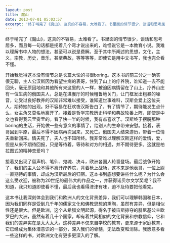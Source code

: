 ```yaml
---
layout: post
title: 魔山
date: 2013-07-01 05:03:57
excerpt: '终于啃完了《魔山》，这真的不容易，太难看了。书里面的情节很少，谈话和思考居多，而且每一句话都是拐着几个弯才说出来的，难怪说它是一本教育小说。我难以理解书中人物的想法，甚至可以说是费解。至于其中所阐述的'
---
```




终于啃完了《魔山》，这真的不容易，太难看了。书里面的情节很少，谈话和思考居多，而且每一句话都是拐着几个弯才说出来的，难怪说它是一本教育小说。我难以理解书中人物的想法，甚至可以说是费解。至于其中所阐述的思想，文化，主义，宗教，历史，音乐，甚至典故，等等等等，即使它是用中文书写，我也完全看不懂。

开始我觉得这本没有情节总是长篇大论的书很boring。这本书的前三分之一确实很无聊，主人公汉斯因为看望生病的表哥，住到了山上的疗养院，谁知道一去不能回头，毫无原因地和其他所有来这里的人一样，被迫因病情留在了山上。疗养山庄有一位生病的俄国夫人，总是在进餐厅的时候粗鲁地关门，让门框发出粗暴的噪音，让受过良好教养的汉斯非常难以接受，谁知道世事难料，汉斯会爱上这位夫人，期待她的出现。好不容易在狂欢夜汉斯告白了，有了情节了，期待能发生点什么，女主角又莫名地离开了。接着是哲学宗教历史科学和典故轮番上阵，即使是中文也看得我云里雾里的。看了快一半的时候，我有点喜欢了。汉斯终于摆脱那种boring的生活，开始做一些有意义的事情了，给别人的生命带来安慰。接着，表哥回到平原，最后不得不因病再次回来，又死亡。俄国夫人结束游历，带着一位情夫重新回来。情夫死了，夫人也不知所终。我非常难以理解汉斯这样的爱情，爱，但是从来不期待回报，只是等待着，等待和对方的相遇，并不期待更多。这就是柏拉图式的精神恋爱吗？

接着又出现了留声机、笔仙、鬼魂、决斗，欧洲各国人轮番登场。最后战争开始了，我们的主人公不得不离开疗养院，背着枪上战场，这本来是他表哥，一位上尉一直期待的事情，却成为汉斯最后的归宿。这本书到底想要讲些什么呢？为什么会这么受欢迎，被称为20世纪的最伟大的作品之一，并获得诺贝尔文学奖呢？我不知道，我只知道即使看不懂，最后我也看得津津有味，迫不及待要把他看完。

这本书让我深刻体会到我们和欧洲人的文化背景差异，我们可以理解韩国和日本，因为我们同样是受到几千年的儒家文化和佛教思想的熏陶，虽然有差异，但是相似性还是很大。但是欧洲，这个从希腊文明起源，得名于被宙斯掠夺的腓尼基公主欧罗巴的大洲，虽然有着几十个国家，却有着共同相似的文化背景和宗教信仰，它和我们的差异实在是太大太大。这种差异不仅来自学校的教育，更来源于家庭教育，它已经成为集体潜意识的一部分，深入我们的骨髓，无法改变和消除。我愿意多看一些这样的书，对欧洲文化有更多更深入的了解。


